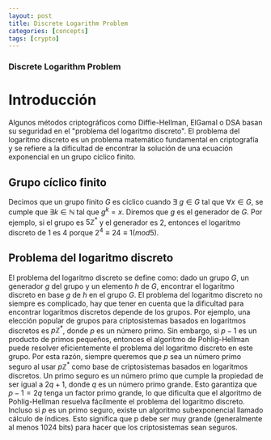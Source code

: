 ```yaml
---
layout: post
title: Discrete Logarithm Problem
categories: [concepts]
tags: [crypto]
---
```

### Discrete Logarithm Problem

# Introducción
Algunos métodos criptográficos como Diffie-Hellman, ElGamal o DSA basan su seguridad en el "problema del logaritmo discreto". El problema del logaritmo discreto es un problema matemático fundamental en criptografía y se refiere a la dificultad de encontrar la solución de una ecuación exponencial en un grupo cíclico finito.

## Grupo cíclico finito
Decimos que un grupo finito $G$ es cíclico cuando $\exists$ $g \in G$ tal que $\forall x \in G$, se cumple que $\exists k \in \mathbb{N}$ tal que $g^k = x$. Diremos que $g$ es el generador de $G$. Por ejemplo, si el grupo es $5\mathbb{Z}^*$ y el generador es $2$, entonces el logaritmo discreto de $1$ es $4$ porque $2^4 ≡ 24 ≡ 1 (mod 5)$.

## Problema del logaritmo discreto
El problema del logaritmo discreto se define como: dado un grupo $G$, un generador $g$ del grupo y un elemento $h$ de $G$, encontrar el logaritmo discreto en base $g$ de $h$ en el grupo $G$. El problema del logaritmo discreto no siempre es complicado, hay que tener en cuenta que la dificultad para encontrar logaritmos discretos depende de los grupos. Por ejemplo, una elección popular de grupos para criptosistemas basados en logaritmos discretos es $p\mathbb{Z}^*$, donde $p$ es un número primo. Sin embargo, si $p−1$ es un producto de primos pequeños, entonces el algoritmo de Pohlig-Hellman puede resolver eficientemente el problema del logaritmo discreto en este grupo. Por esta razón, siempre queremos que $p$ sea un número primo seguro al usar $p\mathbb{Z}^*$ como base de criptosistemas basados en logaritmos discretos. Un primo seguro es un número primo que cumple la propiedad de ser igual a $2q+1$, donde $q$ es un número primo grande. Esto garantiza que $p-1 = 2q$ tenga un factor primo grande, lo que dificulta que el algoritmo de Pohlig-Hellman resuelva fácilmente el problema del logaritmo discreto. Incluso si $p$ es un primo seguro, existe un algoritmo subexponencial llamado cálculo de índices. Esto significa que p debe ser muy grande (generalmente al menos 1024 bits) para hacer que los criptosistemas sean seguros.

